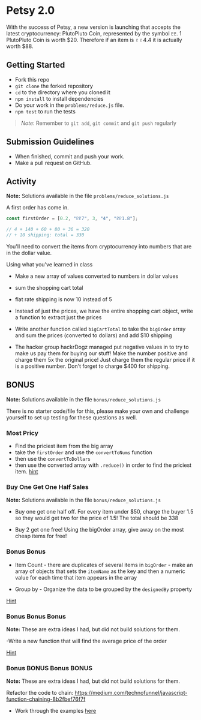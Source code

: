 # Petsy 2.0

With the success of Petsy, a new version is launching that accepts the latest cryptocurrency: PlutoPluto Coin, represented by the symbol `♇♇`. 1 PlutoPluto Coin is worth $20. Therefore if an item is ♇♇4.4 it is actually worth $88.

## Getting Started

- Fork this repo
- `git clone` the forked repository
- `cd` to the directory where you cloned it
- `npm install` to install dependencies
- Do your work in the `problems/reduce.js` file.
- `npm test` to run the tests

> _Note_: Remember to `git add`, `git commit` and `git push` regularly

## Submission Guidelines

- When finished, commit and push your work.
- Make a pull request on GitHub.

## Activity

**Note:** Solutions available in the file `problems/reduce_solutions.js`

A first order has come in.

```js
const firstOrder = [0.2, "♇♇7", 3, "4", "♇♇1.8"];

// 4 + 140 + 60 + 80 + 36 = 320
// + 10 shipping: total = 330
```

You'll need to convert the items from cryptocurrency into numbers that are in the dollar value.

Using what you've learned in class

- Make a new array of values converted to numbers in dollar values
- sum the shopping cart total
- flat rate shipping is now 10 instead of 5

- Instead of just the prices, we have the entire shopping cart object, write a function to extract just the prices

- Write another function called `bigCartTotal` to take the `bigOrder` array and sum the prices (converted to dollars) and add $10 shipping

- The hacker group hackrDogz managed put negative values in to try to make us pay them for buying our stuff! Make the number positive and charge them 5x the original price! Just charge them the regular price if it is a positive number. Don't forget to charge $400 for shipping.

## BONUS

**Note:** Solutions available in the file `bonus/reduce_solutions.js`

There is no starter code/file for this, please make your own and challenge yourself to set up testing for these questions as well.

### Most Pricy

- Find the priciest item from the big array
- take the `firstOrder` and use the `convertToNums` function
- then use the `convertToDollars`
- then use the converted array with `.reduce()` in order to find the priciest item. [hint](https://thecodebarbarian.com/javascript-reduce-in-5-examples.html)

### Buy One Get One Half Sales

**Note:** Solutions available in the file `bonus/reduce_solutions.js`

- Buy one get one half off. For every item under $50, charge the buyer 1.5 so they would get two for the price of 1.5! The total should be 338

- Buy 2 get one free! Using the bigOrder array, give away on the most cheap items for free!

### Bonus Bonus

- Item Count - there are duplicates of several items in `bigOrder` - make an array of objects that sets the `itemName` as the key and then a numeric value for each time that item appears in the array

- Group by - Organize the data to be grouped by the `designedBy` property

[Hint](https://developer.mozilla.org/en-US/docs/Web/JavaScript/Reference/Global_Objects/Array/Reduce)

### Bonus Bonus Bonus

**Note:** These are extra ideas I had, but did not build solutions for them.

-Write a new function that will find the average price of the order

[Hint](https://www.freecodecamp.org/news/reduce-f47a7da511a9/)

### Bonus BONUS Bonus BONUS

**Note:** These are extra ideas I had, but did not build solutions for them.

Refactor the code to chain:
https://medium.com/technofunnel/javascript-function-chaining-8b2fbef76f7f

- Work through the examples [here](https://medium.com/swlh/javascript-reduce-with-examples-570f1b51e854)
